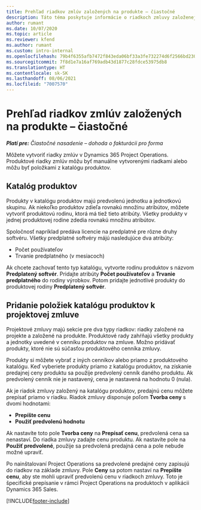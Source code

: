 ```yaml
---
title: Prehľad riadkov zmlúv založených na produkte – čiastočné
description: Táto téma poskytuje informácie o riadkoch zmluvy založenej na produkte.
author: rumant
ms.date: 10/07/2020
ms.topic: article
ms.reviewer: kfend
ms.author: rumant
ms.custom: intro-internal
ms.openlocfilehash: 79b4f6355afb7472f843eda06bf33a3fe732274d6f2566bd23000aa11cbfdce1
ms.sourcegitcommit: 7f8d1e7a16af769adb43d1877c28fdce53975db8
ms.translationtype: HT
ms.contentlocale: sk-SK
ms.lasthandoff: 08/06/2021
ms.locfileid: "7007570"
---
```

# <a name="product-based-contract-lines-overview---lite"></a>Prehľad riadkov zmlúv založených na produkte – čiastočné

_**Platí pre:** Čiastočné nasadenie – dohoda o fakturácii pro forma_

Môžete vytvoriť riadky zmlúv v Dynamics 365 Project Operations. Produktové riadky zmlúv môžu byť manuálne vytvorenými riadkami alebo môžu byť položkami z katalógu produktov.

## <a name="product-catalog"></a>Katalóg produktov

Produkty v katalógu produktov majú predvolenú jednotku a jednotkovú skupinu. Ak niekoľko produktov zdieľa rovnakú množinu atribútov, môžete vytvoriť produktovú rodinu, ktorá má tiež tieto atribúty. Všetky produkty v jednej produktovej rodine zdedia rovnakú množinu atribútov.

Spoločnosť napríklad predáva licencie na predplatné pre rôzne druhy softvéru. Všetky predplatné softvéry májú nasledujúce dva atribúty:

- Počet používateľov
- Trvanie predplatného (v mesiacoch)

Ak chcete zachovať tento typ katalógu, vytvorte rodinu produktov s názvom **Predplatený softvér**. Pridajte atribúty **Počet používateľov** a **Trvanie predplatného** do rodiny výrobkov. Potom pridajte jednotlivé produkty do produktovej rodiny **Predplatený softvér**.

## <a name="add-product-catalog-items-to-a-project-contract"></a>Pridanie položiek katalógu produktov k projektovej zmluve

Projektové zmluvy majú sekcie pre dva typy riadkov: riadky založené na projekte a založené na produkte. Produktové rady zahŕňajú všetky produkty a jednotky uvedené v cenníku produktov na zmluve. Možno pridávať produkty, ktoré nie sú súčasťou produktového cenníka zmluvy.

Produkty si môžete vybrať z iných cenníkov alebo priamo z produktového katalógu. Keď vyberiete produkty priamo z katalógu produktov, na získanie predajnej ceny produktu sa použije predvolený cenník daného produktu. Ak predvolený cenník nie je nastavený, cena je nastavená na hodnotu 0 (nula).

Ak je riadok zmluvy založený na katalógu produktov, predajnú cenu môžete prepísať priamo v riadku. Riadok zmluvy disponuje poľom **Tvorba ceny** s dvomi hodnotami:

- **Prepíšte cenu**
- **Použiť predvolenú hodnotu**

Ak nastavíte toto pole **Tvorba ceny** na **Prepísať cenu**, predvolená cena sa nenastaví. Do riadka zmluvy zadajte cenu produktu. Ak nastavíte pole na **Použiť predvolené**, použije sa predvolená predajná cena a pole nebude možné upraviť.

Po nainštalovaní Project Operations sa predvolené predajné ceny zapisujú do riadkov na základe zmluvy. Pole **Ceny** sa potom nastaví na **Prepíšte cenu**, aby ste mohli upraviť predvolenú cenu v riadkoch zmluvy. Toto je špecifické prepísanie v rámci Project Operations na produktoch v aplikácii Dynamics 365 Sales.


[!INCLUDE[footer-include](../../includes/footer-banner.md)]